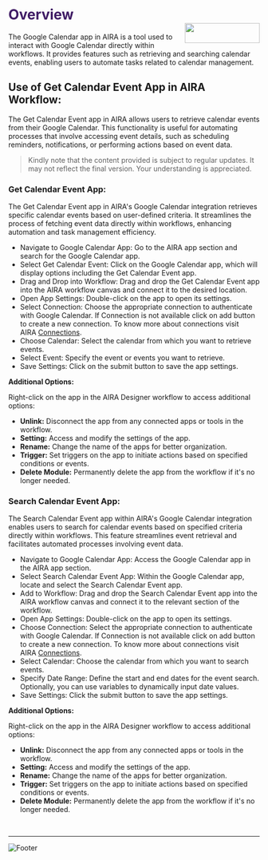 <h1><span style="color: #411d66;">Overview                                                       <img align="right" width="150" height="40" src="https://github.com/airacommunity/AIRA-Installation/assets/153823636/2aee8e84-f308-4494-a715-afd9421b606e"></span></h1>


The Google Calendar app in AIRA is a tool used to interact with Google Calendar directly within workflows. It provides features such as retrieving and searching calendar events, enabling users to automate tasks related to calendar management.
<h2 id="use-of-get-calendar-event-app-in-aira-workflow" class="toc-header">Use of Get Calendar Event App in AIRA Workflow:</h2>
The Get Calendar Event app in AIRA allows users to retrieve calendar events from their Google Calendar. This functionality is useful for automating processes that involve accessing event details, such as scheduling reminders, notifications, or performing actions based on event data.
<blockquote class="is-warning">Kindly note that the content provided is subject to regular updates. It may not reflect the final version. Your understanding is appreciated.</blockquote>
<h3 id="get-calendar-event-app" class="toc-header">Get Calendar Event App:</h3>
The Get Calendar Event app in AIRA's Google Calendar integration retrieves specific calendar events based on user-defined criteria. It streamlines the process of fetching event data directly within workflows, enhancing automation and task management efficiency.
<ul>
 	<li>Navigate to Google Calendar App: Go to the AIRA app section and search for the Google Calendar app.</li>
 	<li>Select Get Calendar Event: Click on the Google Calendar app, which will display options including the Get Calendar Event app.</li>
 	<li>Drag and Drop into Workflow: Drag and drop the Get Calendar Event app into the AIRA workflow canvas and connect it to the desired location.</li>
 	<li>Open App Settings: Double-click on the app to open its settings.</li>
 	<li>Select Connection: Choose the appropriate connection to authenticate with Google Calendar. If Connection is not available click on add button to create a new connection. To know more about connections visit AIRA <a class="is-external-link" href="https://github.com/airacommunity/AIRA-User-Guide/blob/main/G.%20Connections.md">Connections</a>.</li>
 	<li>Choose Calendar: Select the calendar from which you want to retrieve events.</li>
 	<li>Select Event: Specify the event or events you want to retrieve.</li>
 	<li>Save Settings: Click on the submit button to save the app settings.</li>
</ul>
<strong>Additional Options:</strong>

Right-click on the app in the AIRA Designer workflow to access additional options:
<ul>
 	<li><strong>Unlink:</strong> Disconnect the app from any connected apps or tools in the workflow.</li>
 	<li><strong>Setting:</strong> Access and modify the settings of the app.</li>
 	<li><strong>Rename:</strong> Change the name of the apps for better organization.</li>
 	<li><strong>Trigger:</strong> Set triggers on the app to initiate actions based on specified conditions or events.</li>
 	<li><strong>Delete Module:</strong> Permanently delete the app from the workflow if it's no longer needed.</li>
</ul>
<h3 id="search-calendar-event-app" class="toc-header">Search Calendar Event App:</h3>
The Search Calendar Event app within AIRA's Google Calendar integration enables users to search for calendar events based on specified criteria directly within workflows. This feature streamlines event retrieval and facilitates automated processes involving event data.
<ul>
 	<li>Navigate to Google Calendar App: Access the Google Calendar app in the AIRA app section.</li>
 	<li>Select Search Calendar Event App: Within the Google Calendar app, locate and select the Search Calendar Event app.</li>
 	<li>Add to Workflow: Drag and drop the Search Calendar Event app into the AIRA workflow canvas and connect it to the relevant section of the workflow.</li>
 	<li>Open App Settings: Double-click on the app to open its settings.</li>
 	<li>Choose Connection: Select the appropriate connection to authenticate with Google Calendar. If Connection is not available click on add button to create a new connection. To know more about connections visit AIRA <a class="is-external-link" href="https://github.com/airacommunity/AIRA-User-Guide/blob/main/G.%20Connections.md">Connections</a>.</li>
 	<li>Select Calendar: Choose the calendar from which you want to search events.</li>
 	<li>Specify Date Range: Define the start and end dates for the event search. Optionally, you can use variables to dynamically input date values.</li>
 	<li>Save Settings: Click the submit button to save the app settings.</li>
</ul>
<strong>Additional Options:</strong>

Right-click on the app in the AIRA Designer workflow to access additional options:
<ul>
 	<li><strong>Unlink:</strong> Disconnect the app from any connected apps or tools in the workflow.</li>
 	<li><strong>Setting:</strong> Access and modify the settings of the app.</li>
 	<li><strong>Rename:</strong> Change the name of the apps for better organization.</li>
 	<li><strong>Trigger:</strong> Set triggers on the app to initiate actions based on specified conditions or events.</li>
 	<li><strong>Delete Module:</strong> Permanently delete the app from the workflow if it's no longer needed.</li>
</ul>
&nbsp;

----
![Footer](https://github.com/airacommunity/AIRA-Installation/assets/153823636/f78c5168-fae6-4a12-a01d-8e98fe7d7ae2)

